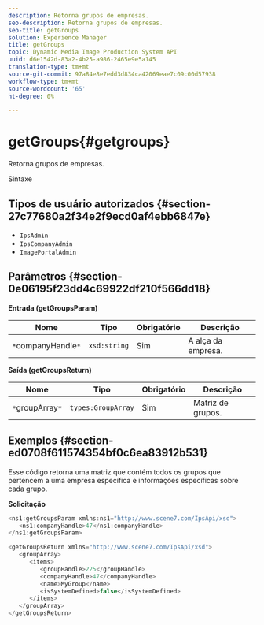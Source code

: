 ```yaml
---
description: Retorna grupos de empresas.
seo-description: Retorna grupos de empresas.
seo-title: getGroups
solution: Experience Manager
title: getGroups
topic: Dynamic Media Image Production System API
uuid: d6e1542d-83a2-4b25-a986-2465e9e5a145
translation-type: tm+mt
source-git-commit: 97a84e8e7edd3d834ca42069eae7c09c00d57938
workflow-type: tm+mt
source-wordcount: '65'
ht-degree: 0%

---
```



# getGroups{#getgroups}

Retorna grupos de empresas.

Sintaxe

## Tipos de usuário autorizados {#section-27c77680a2f34e2f9ecd0af4ebb6847e}

* `IpsAdmin`
* `IpsCompanyAdmin`
* `ImagePortalAdmin`

## Parâmetros {#section-0e06195f23dd4c69922df210f566dd18}

**Entrada (getGroupsParam)**

| Nome | Tipo | Obrigatório | Descrição |
|---|---|---|---|
| `*`companyHandle`*` | `xsd:string` | Sim | A alça da empresa. |

**Saída (getGroupsReturn)**

| Nome | Tipo | Obrigatório | Descrição |
|---|---|---|---|
| `*`groupArray`*` | `types:GroupArray` | Sim | Matriz de grupos. |

## Exemplos {#section-ed0708f611574354bf0c6ea83912b531}

Esse código retorna uma matriz que contém todos os grupos que pertencem a uma empresa específica e informações específicas sobre cada grupo.

**Solicitação**

```java
<ns1:getGroupsParam xmlns:ns1="http://www.scene7.com/IpsApi/xsd">
   <ns1:companyHandle>47</ns1:companyHandle>
</ns1:getGroupsParam>
```

```java
<getGroupsReturn xmlns="http://www.scene7.com/IpsApi/xsd">
   <groupArray>
      <items>
         <groupHandle>225</groupHandle>
         <companyHandle>47</companyHandle>
         <name>MyGroup</name>
         <isSystemDefined>false</isSystemDefined>
      </items>
   </groupArray>
</getGroupsReturn>
```

